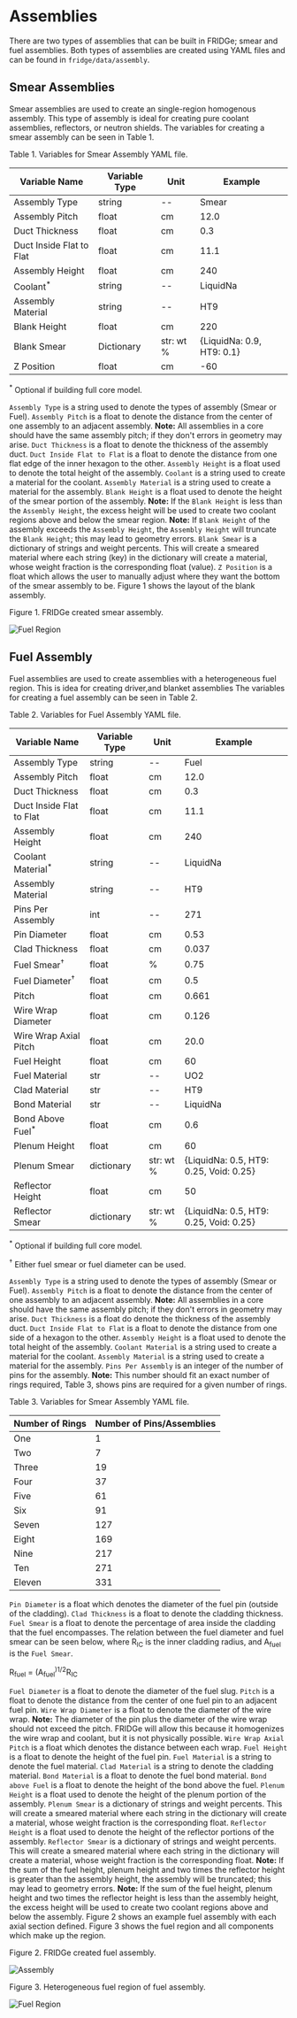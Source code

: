 # Assemblies

There are two types of assemblies that can be built in FRIDGe; smear and fuel assemblies.
Both types of assemblies are created using YAML files and can be found in `fridge/data/assembly`.

## Smear Assemblies

Smear assemblies are used to create an single-region homogenous assembly.
This type of assembly is ideal for creating pure coolant assemblies, reflectors, or neutron shields.
The variables for creating a smear assembly can be seen in Table 1.

Table 1. Variables for Smear Assembly YAML file.

|Variable Name   | Variable Type | Unit | Example|
|----------------|---------------|------|--------|
|Assembly Type  | string | -- | Smear|
|Assembly Pitch | float  | cm | 12.0|
|Duct Thickness | float | cm | 0.3|
|Duct Inside Flat to Flat | float | cm | 11.1|
|Assembly Height | float | cm | 240|
|Coolant<sup>*</sup> | string | -- | LiquidNa|
|Assembly Material | string | -- | HT9|
|Blank Height | float | cm | 220|
|Blank Smear | Dictionary | str: wt % | {LiquidNa: 0.9, HT9: 0.1}|
|Z Position | float | cm | -60|

<sup>*</sup> Optional if building full core model.

`Assembly Type` is a string used to denote the types of assembly (Smear or Fuel).
`Assembly Pitch` is a float to denote the distance from the center of one assembly to an adjacent assembly.
**Note:** All assemblies in a core should have the same assembly pitch; if they don't errors in geometry may arise.
`Duct Thickness` is a float to denote the thickness of the assembly duct.
`Duct Inside Flat to Flat` is a float to denote the distance from one flat edge of the inner hexagon to the other.
`Assembly Height` is a float used to denote the total height of the assembly.
`Coolant` is a string used to create a material for the coolant.
`Assembly Material` is a string used to create a material for the assembly.
`Blank Height` is a float used to denote the height of the smear portion of the assembly.
**Note:** If the `Blank Height` is less than the `Assembly Height`, the excess height will be used to create two coolant regions above and below the smear region.
**Note:** If `Blank Height` of the assembly exceeds the `Assembly Height`, the `Assembly Height` will truncate the `Blank Height`; this may lead to geometry errors.
`Blank Smear` is a dictionary of strings and weight percents.
This will create a smeared material where each string (key) in the dictionary will create a material, whose weight fraction is the corresponding float (value).
`Z Position` is a float which allows the user to manually adjust where they want the bottom of the smear assembly to be.
Figure 1 shows the layout of the blank assembly.

Figure 1. FRIDGe created smear assembly.

![Fuel Region](FRIDGEBlankassembly.png)

## Fuel Assembly

Fuel assemblies are used to create assemblies with a heterogeneous fuel region.
This is idea for creating driver,and blanket assemblies
The variables for creating a fuel assembly can be seen in Table 2.

Table 2. Variables for Fuel Assembly YAML file.

|Variable Name   | Variable Type | Unit | Example|
|----------------|---------------|------|--------|
|Assembly Type  | string | -- | Fuel|
|Assembly Pitch | float  | cm | 12.0|
|Duct Thickness | float | cm | 0.3|
|Duct Inside Flat to Flat | float | cm | 11.1|
|Assembly Height | float | cm | 240|
|Coolant Material<sup>*</sup> | string | -- | LiquidNa|
|Assembly Material | string | -- | HT9|
|Pins Per Assembly | int | -- | 271|
|Pin Diameter | float | cm | 0.53|
|Clad Thickness | float | cm | 0.037| 
|Fuel Smear<sup>&dagger;</sup> | float | % | 0.75|
|Fuel Diameter<sup>&dagger;</sup> | float | cm | 0.5|
|Pitch | float | cm | 0.661|
|Wire Wrap Diameter | float | cm | 0.126|
|Wire Wrap Axial Pitch | float | cm | 20.0|
|Fuel Height | float | cm | 60|
|Fuel Material| str | -- | UO2|
|Clad Material| str | -- | HT9|
|Bond Material| str | -- | LiquidNa|
|Bond Above Fuel<sup>*</sup> | float | cm | 0.6|
|Plenum Height | float | cm | 60|
|Plenum Smear | dictionary | str: wt % | {LiquidNa: 0.5, HT9: 0.25, Void: 0.25}|
|Reflector Height | float | cm | 50|
|Reflector Smear | dictionary | str: wt % | {LiquidNa: 0.5, HT9: 0.25, Void: 0.25}|

<sup>*</sup> Optional if building full core model.

<sup>&dagger;</sup> Either fuel smear or fuel diameter can be used.

`Assembly Type` is a string used to denote the types of assembly (Smear or Fuel).
`Assembly Pitch` is a float to denote the distance from the center of one assembly to an adjacent assembly.
**Note:** All assemblies in a core should have the same assembly pitch; if they don't errors in geometry may arise.
`Duct Thickness` is a float do denote the thickness of the assembly duct.
`Duct Inside Flat to Flat` is a float to denote the distance from one side of a hexagon to the other.
`Assembly Height` is a float used to denote the total height of the assembly.
`Coolant Material` is a string used to create a material for the coolant.
`Assembly Material` is a string used to create a material for the assembly.
`Pins Per Assembly` is an integer of the number of pins for the assembly.
**Note:** This number should fit an exact number of rings required, Table 3, shows pins are required for a given number of rings.

Table 3. Variables for Smear Assembly YAML file.

|Number of Rings | Number of Pins/Assemblies|
|----------------|--------------------------|
|One  | 1|
|Two | 7|
|Three | 19|
|Four | 37|
|Five | 61|
|Six | 91|
|Seven | 127|
|Eight | 169|
|Nine | 217|
|Ten | 271|
|Eleven | 331|

`Pin Diameter` is a float which denotes the diameter of the fuel pin (outside of the cladding).
`Clad Thickness` is a float to denote the cladding thickness.
`Fuel Smear` is a float to denote the percentage of area inside the cladding that the fuel encompasses.
The relation between the fuel diameter and fuel smear can be seen below, where R<sub>IC</sub> is the inner cladding radius, and A<sub>fuel</sub> is the `Fuel Smear`.

R<sub>fuel</sub> = (A<sub>fuel</sub><sup>)1/2</sup>R<sub>IC</sub>

`Fuel Diameter` is a float to denote the diameter of the fuel slug.
`Pitch` is a float to denote the distance from the center of one fuel pin to an adjacent fuel pin.
`Wire Wrap Diameter` is a float to denote the diameter of the wire wrap.
**Note:** The diameter of the pin plus the diameter of the wire wrap should not exceed the pitch.
FRIDGe will allow this because it homogenizes the wire wrap and coolant, but it is not physically possible.
`Wire Wrap Axial Pitch` is a float which denotes the distance between each wrap.
`Fuel Height` is a float to denote the height of the fuel pin.
`Fuel Material` is a string to denote the fuel material.
`Clad Material` is a string to denote the cladding material.
`Bond Material` is a float to denote the fuel bond material.
`Bond above Fuel` is a float to denote the height of the bond above the fuel.
`Plenum Height` is a float used to denote the height of the plenum portion of the assembly.
`Plenum Smear` is a dictionary of strings and weight percents.
This will create a smeared material where each string in the dictionary will create a material, whose weight fraction is the corresponding float.
`Reflector Height` is a float used to denote the height of the reflector portions of the assembly.
`Reflector Smear` is a dictionary of strings and weight percents.
This will create a smeared material where each string in the dictionary will create a material, whose weight fraction is the corresponding float.
**Note:** If the sum of the fuel height, plenum height and two times the reflector height is greater than the assembly height, the assembly will be truncated; this may lead to geometry errors.
**Note:** If the sum of the fuel height, plenum height and two times the reflector height is less than the assembly height, the excess height will be used to create two coolant regions above and below the assembly.
Figure 2 shows an example fuel assembly with each axial section defined.
Figure 3 shows the fuel region and all components which make up the region.

Figure 2. FRIDGe created fuel assembly.

![Assembly](FRIDGEassembly_AllPartsLabeled.png)

Figure 3. Heterogeneous fuel region of fuel assembly.

![Fuel Region](FuelRegion.png)
